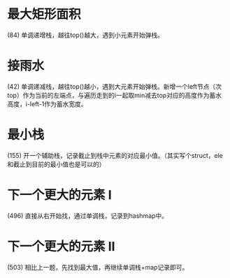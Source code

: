 # 最大矩形面积
(84) 单调递增栈，越往top()越大，遇到小元素开始弹栈。

# 接雨水
(42) 单调递减栈，越往top()越小，遇到大元素开始弹栈。新增一个left节点（次top）作为当前的左端点，与遍历走到的i一起取min减去top对应的高度作为蓄水高度，i-left-1作为蓄水宽度。

# 最小栈
(155) 开一个辅助栈，记录截止到栈中元素的对应最小值。（其实写个struct，ele和截止到目前的最小值也是可以的）

# 下一个更大的元素 I
(496) 直接从右开始找，通过单调栈，记录到hashmap中。

# 下一个更大的元素 II
(503) 相比上一题，先找到最大值，再继续单调栈+map记录即可。


